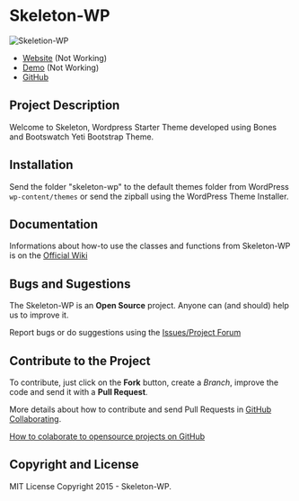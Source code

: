 # Skeleton-WP 

![Skeletion-WP](https://github.com/dkalawadia/Skeleton-WP/blob/master/library/images/logo.png)

* [Website](http://kodehelp.com/skeleton-wp/) (Not Working)
* [Demo](http://kodehelp.com/skeleton-wp/demo) (Not Working)
* [GitHub](https://github.com/kodehelp/Skeleton-WP)

## Project Description ##

Welcome to Skeleton, Wordpress Starter Theme developed using Bones and Bootswatch Yeti Bootstrap Theme.


## Installation ##

Send the folder "skeleton-wp" to the default themes folder from WordPress `wp-content/themes` or send the zipball using the WordPress Theme Installer.

## Documentation ##

Informations about how-to use the classes and functions from Skeleton-WP is on the [Official Wiki](https://github.com/dkalawadia/Skeleton-WP/wiki/)

## Bugs and Sugestions ##

The Skeleton-WP is an **Open Source** project. Anyone can (and should) help us to improve it.

Report bugs or do suggestions using the [Issues/Project Forum](https://github.com/dkalawadia/Skeleton-WP/issues)

## Contribute to the Project ##

To contribute, just click on the **Fork** button, create a *Branch*, improve the code and send it with a **Pull Request**.

More details about how to contribute and send Pull Requests in [GitHub Collaborating](https://help.github.com/categories/63/articles).

[How to colaborate to opensource projects on GitHub](http://www.youtube.com/watch?v=H3olaBo83As)

## Copyright and License ##
MIT License
Copyright 2015 - Skeleton-WP.
